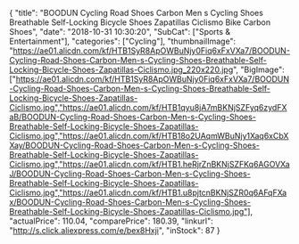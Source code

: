 {
	"title": "BOODUN Cycling Road Shoes Carbon Men s Cycling Shoes Breathable Self-Locking Bicycle Shoes Zapatillas Ciclismo Bike Carbon Shoes",
	"date": "2018-10-31 10:30:20",
	"SubCat": ["Sports & Entertainment"],
	"categories": ["Cycling"],
	"thumbnailImage": "https://ae01.alicdn.com/kf/HTB1SyR8ApOWBuNjy0Fiq6xFxVXa7/BOODUN-Cycling-Road-Shoes-Carbon-Men-s-Cycling-Shoes-Breathable-Self-Locking-Bicycle-Shoes-Zapatillas-Ciclismo.jpg_220x220.jpg",
	"BigImage": ["https://ae01.alicdn.com/kf/HTB1SyR8ApOWBuNjy0Fiq6xFxVXa7/BOODUN-Cycling-Road-Shoes-Carbon-Men-s-Cycling-Shoes-Breathable-Self-Locking-Bicycle-Shoes-Zapatillas-Ciclismo.jpg","https://ae01.alicdn.com/kf/HTB1qyu8jA7mBKNjSZFyq6zydFXaB/BOODUN-Cycling-Road-Shoes-Carbon-Men-s-Cycling-Shoes-Breathable-Self-Locking-Bicycle-Shoes-Zapatillas-Ciclismo.jpg","https://ae01.alicdn.com/kf/HTB18o2UAqmWBuNjy1Xaq6xCbXXay/BOODUN-Cycling-Road-Shoes-Carbon-Men-s-Cycling-Shoes-Breathable-Self-Locking-Bicycle-Shoes-Zapatillas-Ciclismo.jpg","https://ae01.alicdn.com/kf/HTB1.heRjrZnBKNjSZFKq6AGOVXaJ/BOODUN-Cycling-Road-Shoes-Carbon-Men-s-Cycling-Shoes-Breathable-Self-Locking-Bicycle-Shoes-Zapatillas-Ciclismo.jpg","https://ae01.alicdn.com/kf/HTB1.u8pjtcnBKNjSZR0q6AFqFXax/BOODUN-Cycling-Road-Shoes-Carbon-Men-s-Cycling-Shoes-Breathable-Self-Locking-Bicycle-Shoes-Zapatillas-Ciclismo.jpg"],
	"actualPrice": 110.04,
	"comparePrice": 180.39,
	"linkurl": "http://s.click.aliexpress.com/e/bex8Hxji",
	"inStock": 87
}
